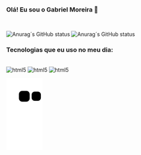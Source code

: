 ### Olá! Eu sou o Gabriel Moreira 👋

<br>

![Anurag´s GitHub status](https://github-readme-stats.vercel.app/api?username=Gabriel076&theme=blue-green)
![Anurag´s GitHub status](https://github-readme-stats.vercel.app/api/top-langs/?username=Gabriel076&theme=blue-green)

### Tecnologias que eu uso no meu dia:

<div style="display: inline_block"><br/>
    <img align="center" alt="html5" src="https://img.shields.io/badge/HTML5-E34F26?style=for-the-badge&logo=html5&logoColor=white"/>
    <img align="center" alt="html5" src="https://img.shields.io/badge/CSS3-1572B6?style=for-the-badge&logo=css3&logoColor=white"/>
    <img align="center" alt="html5" src="https://img.shields.io/badge/JavaScript-323330?style=for-the-badge&logo=javascript&logoColor=F7DF1E"/>

</div>

![snake gif](https://github.com/Formandodev/Formandodev/blob/output/github-contribution-grid-snake.svg)
